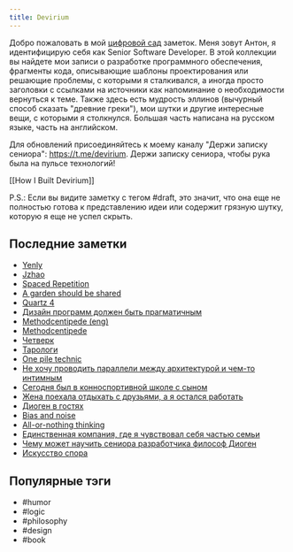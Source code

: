 ```yaml
---
title: Devirium
---
```


Добро пожаловать в мой [цифровой сад](https://maggieappleton.com/garden-history) заметок. Меня зовут Антон, я идентифицирую себя как Senior Software Developer. В этой коллекции вы найдете мои записи о разработке программного обеспечения, фрагменты кода, описывающие шаблоны проектирования или решающие проблемы, с которыми я сталкивался, а иногда просто заголовки с ссылками на источники как напоминание о необходимости вернуться к теме. Также здесь есть мудрость эллинов (вычурный способ сказать "древние греки"), мои шутки и другие интересные вещи, с которыми я столкнулся. Большая часть написана на русском языке, часть на английском.

Для обновлений присоединяйтесь к моему каналу "Держи записку сениора": https://t.me/devirium. Держи записку сениора, чтобы рука была на пульсе технологий!

[[How I Built Devirium]]

P.S.: Если вы видите заметку с тегом #draft, это значит, что она еще не полностью готова к представлению идеи или содержит грязную шутку, которую я еще не успел скрыть.

## Последние заметки
- [Yenly](2024/2024-07/Yenly.md)
- [Jzhao](2024/2024-07/Jzhao.md)
- [Spaced Repetition](2024/2024-07/Spaced-Repetition.md)
- [A garden should be shared](2024/2024-07/A-garden-should-be-shared.md)
- [Quartz 4](2024/2024-07/Quartz-4.md)
- [Дизайн программ должен быть прагматичным](2024-08/Дизайн-программ-должен-быть-прагматичным.md)
- [Methodcentipede (eng)](2024-08/Methodcentipede-(eng).md)
- [Methodcentipede](2024-08/Methodcentipede.md)
- [Четверк](2024-08/Четверк.md)
- [Тарологи](2024-08/Тарологи.md)
- [One pile technic](2024/2024-01/One-pile-technic.md)
- [Не хочу проводить параллели между архитектурой и чем-то интимным](2024-08/Не-хочу-проводить-параллели-между-архитектурой-и-чем-то-интимным.md)
- [Сегодня был в конноспортивной школе с сыном](2024-08/Сегодня-был-в-конноспортивной-школе-с-сыном.md)
- [Жена поехала отдыхать с друзьями, а я остался работать](2024-08/Жена-поехала-отдыхать-с-друзьями,-а-я-остался-работать.md)
- [Диоген в гостях](2024-08/Диоген-в-гостях.md)
- [Bias and noise](2024-08/Bias-and-noise.md)
- [All-or-nothing thinking](2024-08/All-or-nothing-thinking.md)
- [Единственная компания, где я чувствовал себя частью семьи](2024-08/Единственная-компания,-где-я-чувствовал-себя-частью-семьи.md)
- [Чему может научить сениора разработчика философ Диоген](2024-08/Чему-может-научить-сениора-разработчика-философ-Диоген.md)
- [Искусство спора](2024-08/Искусство-спора.md)


## Популярные тэги
- #humor
- #logic
- #philosophy
- #design
- #book

